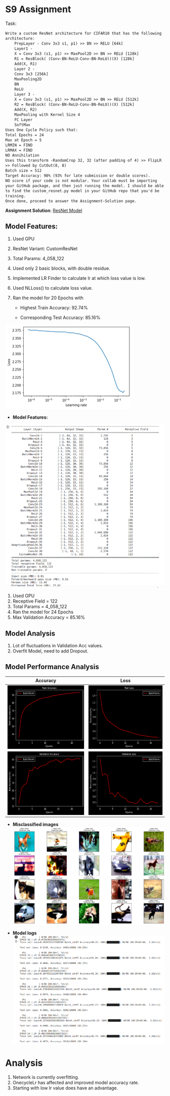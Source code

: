 # S9 Assignment

Task: 

    Write a custom ResNet architecture for CIFAR10 that has the following architecture:
        PrepLayer - Conv 3x3 s1, p1) >> BN >> RELU [64k]
        Layer1 -
        X = Conv 3x3 (s1, p1) >> MaxPool2D >> BN >> RELU [128k]
        R1 = ResBlock( (Conv-BN-ReLU-Conv-BN-ReLU))(X) [128k] 
        Add(X, R1)
        Layer 2 -
        Conv 3x3 [256k]
        MaxPooling2D
        BN
        ReLU
        Layer 3 -
        X = Conv 3x3 (s1, p1) >> MaxPool2D >> BN >> RELU [512k]
        R2 = ResBlock( (Conv-BN-ReLU-Conv-BN-ReLU))(X) [512k]
        Add(X, R2)
        MaxPooling with Kernel Size 4
        FC Layer 
        SoftMax
    Uses One Cycle Policy such that:
    Total Epochs = 24
    Max at Epoch = 5
    LRMIN = FIND
    LRMAX = FIND
    NO Annihilation
    Uses this transform -RandomCrop 32, 32 (after padding of 4) >> FlipLR >> Followed by CutOut(8, 8)
    Batch size = 512
    Target Accuracy: 90% (93% for late submission or double scores). 
    NO score if your code is not modular. Your collab must be importing your GitHub package, and then just running the model. I should be able to find the custom_resnet.py model in your GitHub repo that you'd be training. 
    Once done, proceed to answer the Assignment-Solution page. 


**Assignment Solution**: [ResNet Model](https://github.com/Gilf641/EVA-6/blob/master/Assignments/S9/S9_Assignment.ipynb)

## **Model Features:**

1. Used GPU
2. ResNet Variant: CustomResNet
3. Total Params: 4_058_122
4. Used only 2 basic blocks, with double residue.
5. Implemented LR Finder to calculate lr at which loss value is low.
5. Used NLLoss() to calculate loss value.
7. Ran the model for 20 Epochs with 

    * Highest Train Accuracy: 92.74% 

    * Corresponding Test Accuracy: 85.16% 


![LR Finder](assets/lr_finder_.png)
  
        
* **Model Features:**

![](assets/model_summary.png)

1. Used GPU
2. Receptive Field = 122
3. Total Params = 4_058_122
4. Ran the model for 24 Epochs
5. Max Validation Accuracy = 85.16%



## **Model Analysis**
1. Lot of fluctuations in Validation Acc values. 
2. Overfit Model, need to add Dropout.



## Model Performance Analysis



|Accuracy| Loss|
|-------------------------|-------------------------|
|<img width ="300" src="assets/trainacc.png" height="200">|<img width = "300" src="assets/trainloss.png" height="200">|
|<img width ="300" src="assets/testacc.png" height="200">|<img width = "300" src="assets/testloss.png" height="200">|



* **Misclassified images**
![](assets/misclassified.png)



* **Model logs**
![](assets/model_logs.png)

# Analysis

1. Network is currently overfitting.
2. OnecycleLr has affected and improved model accuracy rate.
3. Starting with low lr value does have an advantage.

